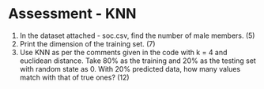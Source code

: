 # Assessment - KNN
1. In the dataset attached - soc.csv, find the number of male members. (5)
2. Print the dimension of the training set. (7) 
3. Use KNN as per the comments given in the code with k = 4 and euclidean distance. Take 80% as the training and 20% as the testing set with random state as 0. With 20% predicted data, how many values match with that of true ones? (12)
